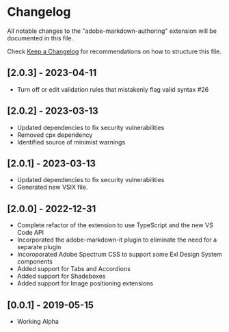 # Changelog

All notable changes to the "adobe-markdown-authoring" extension will be documented in this file.

Check [Keep a Changelog](http://keepachangelog.com/) for recommendations on how to structure this file.

## [2.0.3] - 2023-04-11

-  Turn off or edit validation rules that mistakenly flag valid syntax #26

## [2.0.2] - 2023-03-13

- Updated dependencies to fix security vulnerabilities
- Removed cpx dependency
- Identified source of minimist warnings

## [2.0.1] - 2023-03-13

- Updated dependencies to fix security vulnerabilities
- Generated new VSIX file.

## [2.0.0] - 2022-12-31

- Complete refactor of the extension to use TypeScript and the new VS Code API
- Incorporated the adobe-markdown-it plugin to eliminate the need for a separate plugin
- Incoroporated Adobe Spectrum CSS to support some Exl Design System components
- Added support for Tabs and Accordions
- Added support for Shadeboxes
- Added support for Image positioning extensions

## [0.0.1] - 2019-05-15

- Working Alpha

